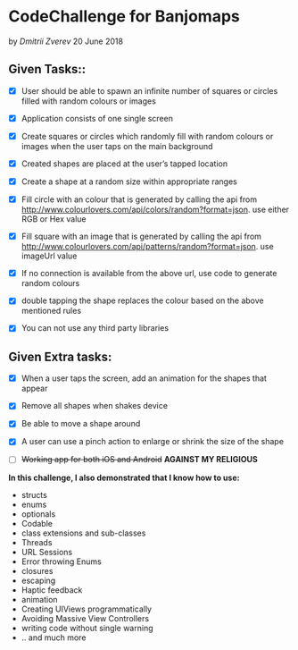 # CodeChallenge for Banjomaps
by _Dmitrii Zverev_ 20 June 2018

<h2>Given Tasks::</h2>

- [x] User should be able to spawn an infinite number of squares or circles filled with random
colours or images
- [x] Application consists of one single screen
- [x] Create squares or circles which randomly fill with random colours or images when the user
taps on the main background
- [x] Created shapes are placed at the user’s tapped location
- [x] Create a shape at a random size within appropriate ranges
- [x] Fill circle with an colour that is generated by calling the api from http://www.colourlovers.com/api/colors/random?format=json. use either RGB or Hex value
- [x] Fill square with an image that is generated by calling the api from http://www.colourlovers.com/api/patterns/random?format=json. use imageUrl value
- [x] If no connection is available from the above url, use code to generate random colours
- [x] double tapping the shape replaces the colour based on the above mentioned rules
- [x] You can not use any third party libraries


<h2>Given Extra tasks:</h2>

- [x] When a user taps the screen, add an animation for the shapes that appear
- [x] Remove all shapes when shakes device
- [x] Be able to move a shape around
- [x] A user can use a pinch action to enlarge or shrink the size of the shape
- [ ] ~~Working app for both iOS and Android~~  **AGAINST MY RELIGIOUS**


 **In this challenge, I also demonstrated that I know how to use:**
 
- structs
- enums
- optionals 
- Codable
- class extensions and sub-classes
- Threads
- URL Sessions
- Error throwing Enums
- closures
- escaping
- Haptic feedback
- animation
- Creating UIViews programmatically 
- Avoiding Massive View Controllers
- writing code without single warning 
- ..  and much more 
